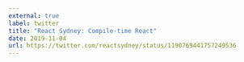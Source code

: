 ```yaml
---
external: true
label: twitter
title: "React Sydney: Compile-time React"
date: 2019-11-04
url: https://twitter.com/reactsydney/status/1190769441757249536
---
```

